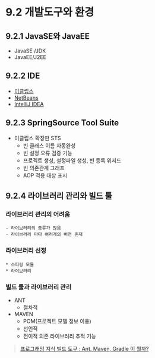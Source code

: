 # 9.2 개발도구와 환경
## 9.2.1 JavaSE와 JavaEE
* JavaSE /JDK
* JavaEE/J2EE

## 9.2.2 IDE
- [이클립스](https://www.eclipse.org/) 
- [NetBeans](https://netbeans.org/projects/www/)
- [IntelliJ IDEA](https://www.jetbrains.com/idea/)

## 9.2.3 SpringSource Tool Suite
* 이클립스 확장판 STS
	* 빈 클래스 이름 자동완성
	* 빈 설정 오류 검증 기능
	* 프로젝트 생성, 설정파일 생성, 빈 등록 위저드
	* 빈 의존관계 그래프
	* AOP 적용 대상 표시

## 9.2.4 라이브러리 관리와 빌드 툴
### 라이브러리 관리의 어려움
	- 라이브러리의 종류가 많음
	- 라이브러리 마다 여러개의 버전 존재
	
### 라이브러리 선정
	* 스피링 모듈
	* 라이브러리
	
### 빌드 툴과 라이브러리 관리

* ANT
	* 절차적
* MAVEN
	- POM(프로젝트 모델 정보 이용)
	- 선언적
	- 전이적 의존 라이브러리 추적 기능

> [프로그래밍 지식 빌드 도구 : Ant, Maven, Gradle 이 뭘까?](https://jj-one-a-week.blogspot.com/2017/05/ant-maven-gradle.html)

